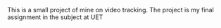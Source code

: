 This is a small project of mine on video tracking. The project is my final assignment in the subject at UET
